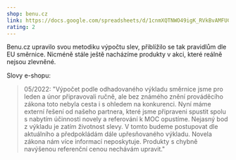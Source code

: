 ```yaml
---
shop: benu.cz
link: https://docs.google.com/spreadsheets/d/1cnmXQTNWO49igK_RVkBvAMFUCO4Y_gjkDlfWq5PZt_Q/edit#gid=572046636
rating: 2
---
```


Benu.cz upravilo svou metodiku výpočtu slev, přiblížilo se tak pravidlům dle EU směrnice. Nicméně stále ještě nacházíme produkty v akci, které reálně nejsou zlevněné.

Slovy e-shopu:

> 05/2022: "Výpočet podle odhadovaného výkladu směrnice jsme pro leden a únor připravovali ručně, ale bez známého znění prováděcího zákona toto nebyla cesta i s ohledem na konkurenci. Nyní máme externí řešení od našeho partnera, které jsme připraveni spustit spolu s nabytím účinnosti novely a referování k MOC opustíme. Nejasný bod z výkladu je zatím životnost slevy. V tomto budeme postupovat dle aktuálního a předpokládám dále upřesňovaného výkladu. Novela zákona nám více informací neposkytuje. Produkty s chybně navýšenou referenční cenou nechávám upravit."

